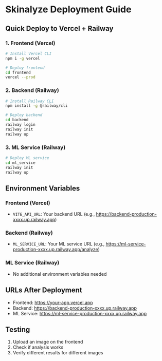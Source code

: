 # Skinalyze Deployment Guide

## Quick Deploy to Vercel + Railway

### 1. Frontend (Vercel)
```bash
# Install Vercel CLI
npm i -g vercel

# Deploy frontend
cd frontend
vercel --prod
```

### 2. Backend (Railway)
```bash
# Install Railway CLI
npm install -g @railway/cli

# Deploy backend
cd backend
railway login
railway init
railway up
```

### 3. ML Service (Railway)
```bash
# Deploy ML service
cd ml_service
railway init
railway up
```

## Environment Variables

### Frontend (Vercel)
- `VITE_API_URL`: Your backend URL (e.g., https://backend-production-xxxx.up.railway.app)

### Backend (Railway)
- `ML_SERVICE_URL`: Your ML service URL (e.g., https://ml-service-production-xxxx.up.railway.app/analyze)

### ML Service (Railway)
- No additional environment variables needed

## URLs After Deployment
- Frontend: https://your-app.vercel.app
- Backend: https://backend-production-xxxx.up.railway.app
- ML Service: https://ml-service-production-xxxx.up.railway.app

## Testing
1. Upload an image on the frontend
2. Check if analysis works
3. Verify different results for different images
